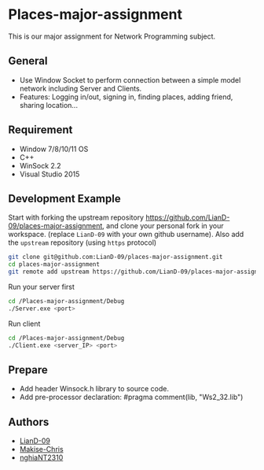 # Places-major-assignment
This is our major assignment for Network Programming subject.

## General
* Use Window Socket to perform connection between a simple model network including Server and Clients.
* Features: Logging in/out, signing in, finding places, adding friend, sharing location... 

## Requirement
* Window 7/8/10/11 OS
* C++
* WinSock 2.2
* Visual Studio 2015

## Development Example
Start with forking the upstream repository https://github.com/LianD-09/places-major-assignment, and clone your personal fork in your workspace. (replace `LianD-09` with your own github username). Also add the `upstream` repository (using `https` protocol)

```bash
git clone git@github.com:LianD-09/places-major-assignment.git
cd places-major-assignment
git remote add upstream https://github.com/LianD-09/places-major-assignment
```
Run your server first
```bash
cd /Places-major-assignment/Debug
./Server.exe <port>
```

Run client
```bash
cd /Places-major-assignment/Debug
./Client.exe <server_IP> <port>
```

## Prepare
* Add header Winsock.h library to source code.
* Add pre-processor declaration: #pragma comment(lib, "Ws2_32.lib")

## Authors
* [LianD-09](https://github.com/LianD-09)
* [Makise-Chris](https://github.com/Makise-Chris)
* [nghiaNT2310](https://github.com/nghiaNT2310)
